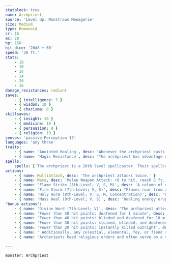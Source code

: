 ```yaml
---
statblock: true
name: Archpriest
source: 'Level Up: Monstrous Menagerie'
size: Medium
type: Humanoid
cr: 16
ac: 20
hp: 150
hit_dice: '20d8 + 60'
speed: '30 ft.'
stats:
    - 18
    - 10
    - 16
    - 14
    - 20
    - 16
damage_resistances: radiant
saves:
    - { intelligence: 7 }
    - { wisdom: 10 }
    - { charisma: 8 }
skillsaves:
    - { insight: 10 }
    - { medicine: 10 }
    - { persuasion: 8 }
    - { religion: 10 }
senses: 'passive Perception 15'
languages: 'any three'
traits:
    - { name: 'Anointed Healing', desc: 'Whenever the archpriest casts a spell that restores hit points, that spell restores an extra 11 (2d10) hit points.' }
    - { name: 'Magic Resistance', desc: 'The archpriest has advantage on saving throws against spells and magical effects.' }
spells:
    spells: ['The archpriest is a 20th level spellcaster. Their spellcasting ability is Wisdom (spell save DC 18, +10 to hit with spell attacks). The archpriest has the following cleric spells prepared.', 'Cantrips (at will): light, mending, sacred flame, spare the dying, thaumaturgy', '1st-level (4 slots): bane, bless, cure wounds, inflict wounds', '2nd-level (3 slots): hold person, lesser restoration, spiritual weapon', '3rd-level (3 slots): bestow curse, dispel magic, revivify', '4th-level (3 slots): banishment, guardian of faith, stone shape', '5th-level (3 slots): contagion, flame strike, greater restoration, mass cure wounds', '6th-level (2 slots): blade barrier, planar ally, true seeing', '7th-level (2 slots): conjure celestial, divine word, fire storm', '8th-level (1 slot): antimagic field', '9th-level (1 slot): mass heal']
actions:
    - { name: Multiattack, desc: 'The archpriest attacks twice.' }
    - { name: Mace, desc: 'Melee Weapon Attack: +9 to hit, reach 5 ft., one target. Hit: 8 (1d6 + 5) bludgeoning damage plus 10 (3d6) radiant damage.' }
    - { name: 'Flame Strike (5th-Level; V, S, M)', desc: 'A column of divine flame fills a 10-foot-radius, 40-foot-high cylinder within 60 feet. Creatures in the area make a DC 18 Dexterity saving throw, taking 14 (4d6) fire damage and 14 (4d6) radiant damage on a failure or half damage on a success.' }
    - { name: 'Fire Storm (7th-Level; V, S)', desc: "Flames roar from areas within 120 feet in a contiguous group of ten 10-foot cubes in an arrangement the archpriest chooses. Creatures in the area make a DC 18 Dexterity saving throw, taking 38 (7d10) fire damage on a failure or half damage on a success. The spell damages objects in the area and ignites flammable objects that aren't being worn or carried." }
    - { name: 'Holy Aura (8th-Level; V, S, M, Concentration)', desc: "Holy radiance emanates from the archpriest and fills a 30-foot radius around them, targeting creatures in the area of the archpriest's choice. Targets shed dim light in a 5-foot radius and have advantage on saving throws. Attacks made against a target have disadvantage. When a fiend or undead hits a target, the aura erupts into blinding light, forcing the attacker to succeed on a DC 18 Constitution saving throw or be blinded until the spell ends (up to 1 minute)." }
    - { name: 'Mass Heal (9th-Level; V, S)', desc: 'Healing energy erupts from the archpriest and restores up to 700 hit points amongst any number of creatures within 60 feet that are not constructs or undead. Creatures healed in this way are also cured of any diseases, and any effect causing them to be blinded or deafened. In addition, on subsequent turns within the next minute the archpriest can use a bonus action to distribute any unused hit points.' }
'bonus actions':
    - { name: 'Divine Word (7th-Level; V)', desc: 'The archpriest utters a primordial imprecation that targets other creatures within 30 feet. A target suffers an effect based on its current hit points.' }
    - { name: 'Fewer than 50 hit points: deafened for 1 minute', desc: '' }
    - { name: 'Fewer than 40 hit points: blinded and deafened for 10 minutes', desc: '' }
    - { name: 'Fewer than 30 hit points: stunned, blinded, and deafened for 1 hour', desc: '' }
    - { name: 'Fewer than 20 hit points: instantly killed outright', desc: '' }
    - { name: " Additionally, any celestial, elemental, fey, or fiend affected by this spell is immediately forced back to its home plane, and for 24 hours it is unable to return to the archpriest's current plane by any means less powerful than a wish spell", desc: "Such a creature does not suffer this effect if it is already on its plane of origin. The archpriest can't cast this spell and a 1st-level or higher spell on the same turn." }
    - { name: "Archpriests head religious orders and often serve on a monarch's council", desc: 'Sometimes an archpriest is the highest-ranking leader in the land, and they are often considered the direct mouthpieces of their gods by those who worship.' }

---
```

```statblock
monster: Archpriest
```
